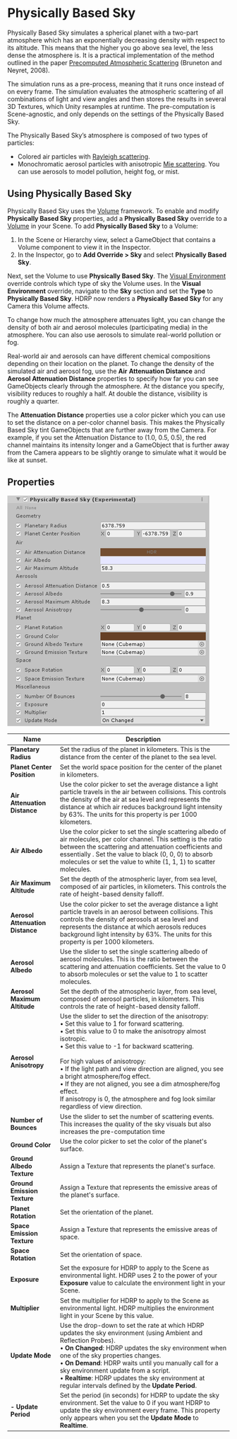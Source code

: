 # Physically Based Sky

Physically Based Sky simulates a spherical planet with a two-part atmosphere which has an exponentially decreasing density with respect to its altitude. This means that the higher you go above sea level, the less dense the atmosphere is. It is a practical implementation of the method outlined in the paper [Precomputed Atmospheric Scattering](http://www-ljk.imag.fr/Publications/Basilic/com.lmc.publi.PUBLI_Article@11e7cdda2f7_f64b69/article.pdf) (Bruneton and Neyret, 2008).

The simulation runs as a pre-process, meaning that it runs once instead of on every frame. The simulation evaluates the atmospheric scattering of all combinations of light and view angles and then stores the results in several 3D Textures, which Unity resamples at runtime. The pre-computation is Scene-agnostic, and only depends on the settings of the Physically Based Sky. 

The Physically Based Sky’s atmosphere is composed of two types of particles: 

- Colored air particles with [Rayleigh scattering](https://en.wikipedia.org/wiki/Rayleigh_scattering).
- Monochromatic aerosol particles with anisotropic [Mie scattering](https://en.wikipedia.org/wiki/Mie_scattering). You can use aerosols to model pollution, height fog, or mist.

## Using Physically Based Sky

Physically Based Sky uses the [Volume](Volumes.html) framework. To enable and modify **Physically Based Sky** properties, add a **Physically Based Sky** override to a [Volume](Volumes.html) in your Scene. To add **Physically Based Sky** to a Volume:

1. In the Scene or Hierarchy view, select a GameObject that contains a Volume component to view it in the Inspector.
2. In the Inspector, go to **Add Override > Sky** and select **Physically Based Sky**.

Next, set the Volume to use **Physically Based Sky**. The [Visual Environment](Override-Visual-Environment.html) override controls which type of sky the Volume uses. In the **Visual Environment** override, navigate to the **Sky** section and set the **Type** to **Physically Based Sky**. HDRP now renders a **Physically Based Sky** for any Camera this Volume affects.

To change how much the atmosphere attenuates light, you can change the density of both air and aerosol molecules (participating media) in the atmosphere. You can also use aerosols to simulate real-world pollution or fog. 

Real-world air and aerosols can have different chemical compositions depending on their location on the planet. To change the density of the simulated air and aerosol fog, use the **Air** **Attenuation Distance** and **Aerosol Attenuation Distance** properties to specify how far you can see GameObjects clearly through the atmosphere. At the distance you specify, visibility reduces to roughly a half. At double the distance, visibility is roughly a quarter. 

The **Attenuation Distance** properties use a color picker which you can use to set the distance on a per-color channel basis. This makes the Physically Based Sky tint GameObjects that are further away from the Camera. For example, if you set the Attenuation Distance to (1.0, 0.5, 0.5), the red channel maintains its intensity longer and a GameObject that is further away from the Camera appears to be slightly orange to simulate what it would be like at sunset.

## Properties

![](Images/Override-PhysicallyBasedSky1.png)

| **Name**                         | **Description**                                              |
| -------------------------------- | ------------------------------------------------------------ |
| **Planetary Radius**             | Set the radius of the planet in kilometers. This is the distance from the center of the planet to the sea level. |
| **Planet Center Position**       | Set the world space position for the center of the planet in kilometers. |
| **Air Attenuation Distance**     | Use the color picker to set the average distance a light particle travels in the air between collisions. This controls the density of the air at sea level and represents the distance at which air reduces background light intensity by 63%. The units for this property is per 1000 kilometers. |
| **Air Albedo**                   | Use the color picker to set the single scattering albedo of air molecules, per color channel. This setting is the ratio between the scattering and attenuation coefficients and essentially . Set the value to black (0, 0, 0) to absorb molecules or set the value to white (1, 1, 1) to scatter molecules. |
| **Air Maximum Altitude**         | Set the depth of the atmospheric layer, from sea level, composed of air particles, in kilometers. This controls the rate of height-based density falloff. |
| **Aerosol Attenuation Distance** | Use the color picker to set the average distance a light particle travels in an aerosol between collisions. This controls the density of aerosols at sea level and represents the distance at which aerosols reduces background light intensity by 63%. The units for this property is per 1000 kilometers. |
| **Aerosol Albedo**               | Use the slider to set the single scattering albedo of aerosol molecules. This is the ratio between the scattering and attenuation coefficients. Set the value to 0 to absorb molecules or set the value to 1 to scatter molecules. |
| **Aerosol Maximum Altitude**     | Set the depth of the atmospheric layer, from sea level, composed of aerosol particles, in kilometers. This controls the rate of height-based density falloff. |
| **Aerosol Anisotropy**           | Use the slider to set the direction of the anisotropy:<br />&#8226; Set this value to 1 for forward scattering.<br />&#8226; Set this value to 0 to make the anisotropy almost isotropic.<br />&#8226; Set this value to -1 for backward scattering.<br /><br />For high values of anisotropy:<br />&#8226; If the light path and view direction are aligned, you see a bright atmosphere/fog effect.<br />&#8226; If they are not aligned, you see a dim atmosphere/fog effect.<br />If anisotropy is 0, the atmosphere and fog look similar regardless of view direction. |
| **Number of Bounces**            | Use the slider to set the number of scattering events. This increases the quality of the sky visuals but also increases the pre-computation time |
| **Ground Color**                 | Use the color picker to set the color of the planet's surface. |
| **Ground Albedo Texture**        | Assign a Texture that represents the planet's surface.       |
| **Ground Emission Texture**      | Assign a Texture that represents the emissive areas of the planet's surface. |
| **Planet Rotation**              | Set the orientation of the planet.                           |
| **Space Emission Texture**       | Assign a Texture that represents the emissive areas of space. |
| **Space Rotation**               | Set the orientation of space.                                |
| **Exposure**                     | Set the exposure for HDRP to apply to the Scene as environmental light. HDRP uses 2 to the power of your **Exposure** value to calculate the environment light in your Scene. |
| **Multiplier**                   | Set the multiplier for HDRP to apply to the Scene as environmental light. HDRP multiplies the environment light in your Scene by this value. |
| **Update Mode**                  | Use the drop-down to set the rate at which HDRP updates the sky environment (using Ambient and Reflection Probes).<br />&#8226; **On Changed**: HDRP updates the sky environment when one of the sky properties changes.<br />&#8226; **On Demand**: HDRP waits until you manually call for a sky environment update from a script.<br />&#8226; **Realtime**: HDRP updates the sky environment at regular intervals defined by the **Update Period**. |
| **- Update Period**              | Set the period (in seconds) for HDRP to update the sky environment. Set the value to 0 if you want HDRP to update the sky environment every frame. This property only appears when you set the **Update Mode** to **Realtime**. |

 